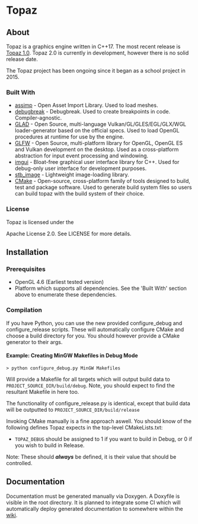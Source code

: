 # Topaz
## About

Topaz is a graphics engine written in C++17. The most recent release is [Topaz 1.0](https://github.com/Harrand/Topaz/tree/Topaz1.0). Topaz 2.0 is currently in development, however there is no solid release date.

The Topaz project has been ongoing since it began as a school project in 2015.

### Built With

* [assimp](https://github.com/assimp/assimp) - Open Asset Import Library. Used to load meshes.
* [debugbreak](https://github.com/scottt/debugbreak) - Debugbreak. Used to create breakpoints in code. Compiler-agnostic.
* [GLAD](https://github.com/Dav1dde/glad) - Open Source, multi-language Vulkan/GL/GLES/EGL/GLX/WGL loader-generator based on the official specs. Used to load OpenGL procedures at runtime for use by the engine.
* [GLFW](https://www.glfw.org/) - Open Source, multi-platform library for OpenGL, OpenGL ES and Vulkan development on the desktop. Used as a cross-platform abstraction for input event processing and windowing.
* [imgui](https://github.com/ocornut/imgui) - Bloat-free graphical user interface library for C++. Used for debug-only user interface for development purposes.
* [stb_image](https://github.com/nothings/stb) - Lightweight image-loading library.
* [CMake](https://cmake.org/) - Open-source, cross-platform family of tools designed to build, test and package software. Used to generate build system files so users can build topaz with the build system of their choice.

### License

Topaz is licensed under the

Apache License 2.0. See LICENSE for more details.

## Installation
### Prerequisites

* OpenGL 4.6 (Earliest tested version)
* Platform which supports all dependencies. See the 'Built With' section above to enumerate these dependencies.
### Compilation

If you have Python, you can use the new provided configure_debug and configure_release scripts. These will automatically configure CMake and choose a build directory for you. You should however provide a CMake generator to their args.

#### Example: Creating MinGW Makefiles in Debug Mode
`> python configure_debug.py MinGW Makefiles`

Will provide a Makefile for all targets which will output build data to `PROJECT_SOURCE_DIR/build/debug`. Note, you should expect to find the resultant Makefile in here too.

The functionality of configure_release.py is identical, except that build data will be outputted to `PROJECT_SOURCE_DIR/build/release`

Invoking CMake manually is a fine approach aswell. You should know of the following defines Topaz expects in the top-level CMakeLists.txt:
* `TOPAZ_DEBUG` should be assigned to 1 if you want to build in Debug, or 0 if you wish to build in Release.

Note: These should ***always*** be defined, it is their value that should be controlled.

## Documentation
Documentation must be generated manually via Doxygen. A Doxyfile is visible in the root directory. It is planned to integrate some CI which will automatically deploy generated documentation to somewhere within the [wiki](https://github.com/Harrand/Topaz/wiki).